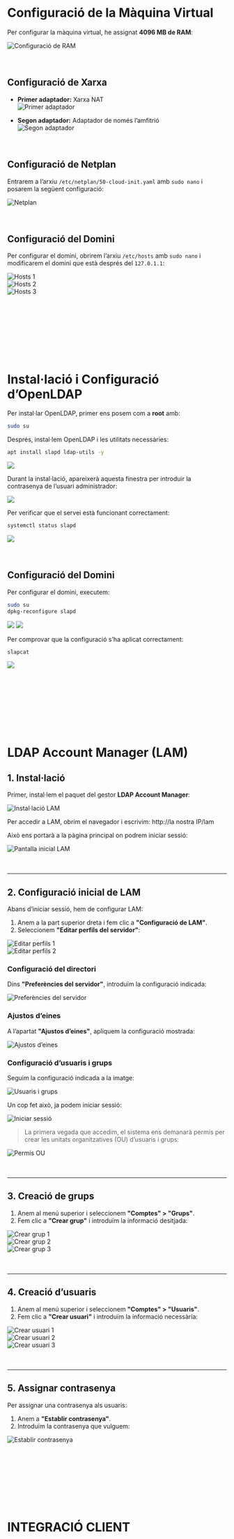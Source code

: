 # Configuració de la Màquina Virtual

Per configurar la màquina virtual, he assignat **4096 MB de RAM**:

![Configuració de RAM](img/image1.png) <br><br><br>

## Configuració de Xarxa

- **Primer adaptador:** Xarxa NAT  
  ![Primer adaptador](img/image2.png)

- **Segon adaptador:** Adaptador de només l’amfitrió  
  ![Segon adaptador](img/image3.png)<br><br><br>

## Configuració de Netplan

Entrarem a l’arxiu `/etc/netplan/50-cloud-init.yaml` amb `sudo nano` i posarem la següent configuració:

![Netplan](img/image4.png)<br><br><br>

## Configuració del Domini

Per configurar el domini, obrirem l’arxiu `/etc/hosts` amb `sudo nano` i modificarem el domini que està després del `127.0.1.1`:

![Hosts 1](img/image5.png)  
![Hosts 2](img/image6.png)  
![Hosts 3](img/image7.png)<br><br><br><br><br><br><br><br><br>


# Instal·lació i Configuració d’OpenLDAP

Per instal·lar OpenLDAP, primer ens posem com a **root** amb:

```bash
sudo su
```
Després, instal·lem OpenLDAP i les utilitats necessàries:
```bash
apt install slapd ldap-utils -y
```

![](img/image8.png)

Durant la instal·lació, apareixerà aquesta finestra per introduir la contrasenya de l’usuari administrador:

![](img/image9.png)

Per verificar que el servei està funcionant correctament:
```bash
systemctl status slapd
```
![](img/image10.png)<br><br><br>

## Configuració del Domini

Per configurar el domini, executem:
```bash
sudo su
dpkg-reconfigure slapd
```
![](img/image11.png)
![](img/image12.png)

Per comprovar que la configuració s’ha aplicat correctament:
```bash
slapcat
```
![](img/image13.png)<br><br><br><br><br><br><br><br><br>



# LDAP Account Manager (LAM)

## 1. Instal·lació

Primer, instal·lem el paquet del gestor **LDAP Account Manager**:

![Instal·lació LAM](img/image18.png)

Per accedir a LAM, obrim el navegador i escrivim:
http://la nostra IP/lam


Això ens portarà a la pàgina principal on podrem iniciar sessió:

![Pantalla inicial LAM](img/image19.png)<br><br><br>

---

## 2. Configuració inicial de LAM

Abans d’iniciar sessió, hem de configurar LAM:

1. Anem a la part superior dreta i fem clic a **"Configuració de LAM"**.
2. Seleccionem **"Editar perfils del servidor"**:

![Editar perfils 1](img/image20(2).png)  
![Editar perfils 2](img/image20.png)

### Configuració del directori

Dins **"Preferències del servidor"**, introduïm la configuració indicada:

![Preferències del servidor](img/image21.png)

### Ajustos d’eines

A l’apartat **"Ajustos d’eines"**, apliquem la configuració mostrada:

![Ajustos d’eines](img/image22.png)

### Configuració d’usuaris i grups

Seguim la configuració indicada a la imatge:

![Usuaris i grups](img/image23.png)

Un cop fet això, ja podem iniciar sessió:

![Iniciar sessió](img/image24.png)

> La primera vegada que accedim, el sistema ens demanarà permís per crear les unitats organitzatives (OU) d’usuaris i grups:

![Permís OU](img/image25.png)<br><br><br>

---

## 3. Creació de grups

1. Anem al menú superior i seleccionem **"Comptes" > "Grups"**.
2. Fem clic a **"Crear grup"** i introduïm la informació desitjada:

![Crear grup 1](img/image26.png)  
![Crear grup 2](img/image27.png)  
![Crear grup 3](img/image28.png)<br><br><br>

---

## 4. Creació d’usuaris

1. Anem al menú superior i seleccionem **"Comptes" > "Usuaris"**.
2. Fem clic a **"Crear usuari"** i introduïm la informació necessària:

![Crear usuari 1](img/image29.png)  
![Crear usuari 2](img/image31.png)  
![Crear usuari 3](img/image33.png)<br><br><br>

---

## 5. Assignar contrasenya

Per assignar una contrasenya als usuaris:

1. Anem a **"Establir contrasenya"**.
2. Introduïm la contrasenya que vulguem:

![Establir contrasenya](img/image34.png)<br><br><br><br><br><br><br><br><br>

# INTEGRACIÓ CLIENT
